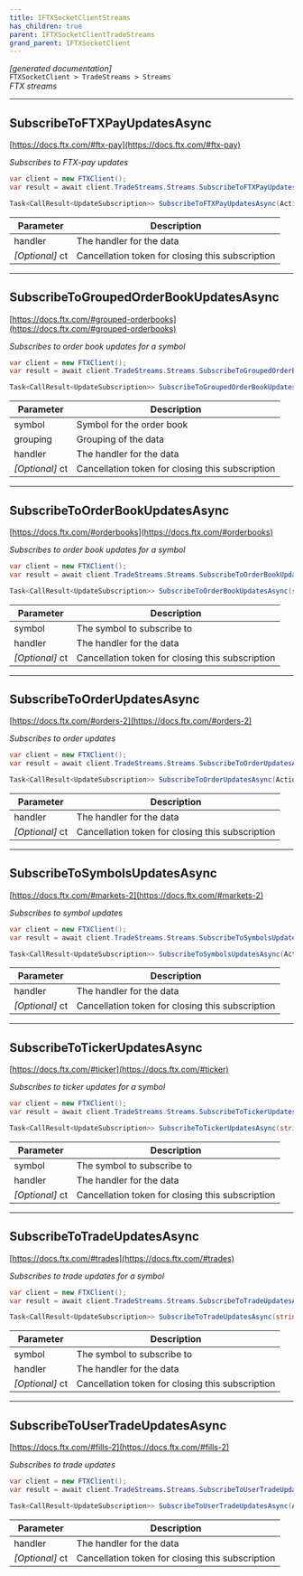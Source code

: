 ```yaml
---
title: IFTXSocketClientStreams
has_children: true
parent: IFTXSocketClientTradeStreams
grand_parent: IFTXSocketClient
---
```

*[generated documentation]*  
`FTXSocketClient > TradeStreams > Streams`  
*FTX streams*
  

***

## SubscribeToFTXPayUpdatesAsync  

[https://docs.ftx.com/#ftx-pay](https://docs.ftx.com/#ftx-pay)  
<p>

*Subscribes to FTX-pay updates*  

```csharp  
var client = new FTXClient();  
var result = await client.TradeStreams.Streams.SubscribeToFTXPayUpdatesAsync(/* parameters */);  
```  

```csharp  
Task<CallResult<UpdateSubscription>> SubscribeToFTXPayUpdatesAsync(Action<DataEvent<FTXUserTrade>> handler, CancellationToken ct = default);  
```  

|Parameter|Description|
|---|---|
|handler|The handler for the data|
|_[Optional]_ ct|Cancellation token for closing this subscription|

</p>

***

## SubscribeToGroupedOrderBookUpdatesAsync  

[https://docs.ftx.com/#grouped-orderbooks](https://docs.ftx.com/#grouped-orderbooks)  
<p>

*Subscribes to order book updates for a symbol*  

```csharp  
var client = new FTXClient();  
var result = await client.TradeStreams.Streams.SubscribeToGroupedOrderBookUpdatesAsync(/* parameters */);  
```  

```csharp  
Task<CallResult<UpdateSubscription>> SubscribeToGroupedOrderBookUpdatesAsync(string symbol, int grouping, Action<DataEvent<FTXStreamOrderBook>> handler, CancellationToken ct = default);  
```  

|Parameter|Description|
|---|---|
|symbol|Symbol for the order book|
|grouping|Grouping of the data|
|handler|The handler for the data|
|_[Optional]_ ct|Cancellation token for closing this subscription|

</p>

***

## SubscribeToOrderBookUpdatesAsync  

[https://docs.ftx.com/#orderbooks](https://docs.ftx.com/#orderbooks)  
<p>

*Subscribes to order book updates for a symbol*  

```csharp  
var client = new FTXClient();  
var result = await client.TradeStreams.Streams.SubscribeToOrderBookUpdatesAsync(/* parameters */);  
```  

```csharp  
Task<CallResult<UpdateSubscription>> SubscribeToOrderBookUpdatesAsync(string symbol, Action<DataEvent<FTXStreamOrderBook>> handler, CancellationToken ct = default);  
```  

|Parameter|Description|
|---|---|
|symbol|The symbol to subscribe to|
|handler|The handler for the data|
|_[Optional]_ ct|Cancellation token for closing this subscription|

</p>

***

## SubscribeToOrderUpdatesAsync  

[https://docs.ftx.com/#orders-2](https://docs.ftx.com/#orders-2)  
<p>

*Subscribes to order updates*  

```csharp  
var client = new FTXClient();  
var result = await client.TradeStreams.Streams.SubscribeToOrderUpdatesAsync(/* parameters */);  
```  

```csharp  
Task<CallResult<UpdateSubscription>> SubscribeToOrderUpdatesAsync(Action<DataEvent<FTXOrder>> handler, CancellationToken ct = default);  
```  

|Parameter|Description|
|---|---|
|handler|The handler for the data|
|_[Optional]_ ct|Cancellation token for closing this subscription|

</p>

***

## SubscribeToSymbolsUpdatesAsync  

[https://docs.ftx.com/#markets-2](https://docs.ftx.com/#markets-2)  
<p>

*Subscribes to symbol updates*  

```csharp  
var client = new FTXClient();  
var result = await client.TradeStreams.Streams.SubscribeToSymbolsUpdatesAsync(/* parameters */);  
```  

```csharp  
Task<CallResult<UpdateSubscription>> SubscribeToSymbolsUpdatesAsync(Action<DataEvent<Dictionary<string,FTXStreamSymbol>>> handler, CancellationToken ct = default);  
```  

|Parameter|Description|
|---|---|
|handler|The handler for the data|
|_[Optional]_ ct|Cancellation token for closing this subscription|

</p>

***

## SubscribeToTickerUpdatesAsync  

[https://docs.ftx.com/#ticker](https://docs.ftx.com/#ticker)  
<p>

*Subscribes to ticker updates for a symbol*  

```csharp  
var client = new FTXClient();  
var result = await client.TradeStreams.Streams.SubscribeToTickerUpdatesAsync(/* parameters */);  
```  

```csharp  
Task<CallResult<UpdateSubscription>> SubscribeToTickerUpdatesAsync(string symbol, Action<DataEvent<FTXStreamTicker>> handler, CancellationToken ct = default);  
```  

|Parameter|Description|
|---|---|
|symbol|The symbol to subscribe to|
|handler|The handler for the data|
|_[Optional]_ ct|Cancellation token for closing this subscription|

</p>

***

## SubscribeToTradeUpdatesAsync  

[https://docs.ftx.com/#trades](https://docs.ftx.com/#trades)  
<p>

*Subscribes to trade updates for a symbol*  

```csharp  
var client = new FTXClient();  
var result = await client.TradeStreams.Streams.SubscribeToTradeUpdatesAsync(/* parameters */);  
```  

```csharp  
Task<CallResult<UpdateSubscription>> SubscribeToTradeUpdatesAsync(string symbol, Action<DataEvent<IEnumerable<FTXTrade>>> handler, CancellationToken ct = default);  
```  

|Parameter|Description|
|---|---|
|symbol|The symbol to subscribe to|
|handler|The handler for the data|
|_[Optional]_ ct|Cancellation token for closing this subscription|

</p>

***

## SubscribeToUserTradeUpdatesAsync  

[https://docs.ftx.com/#fills-2](https://docs.ftx.com/#fills-2)  
<p>

*Subscribes to trade updates*  

```csharp  
var client = new FTXClient();  
var result = await client.TradeStreams.Streams.SubscribeToUserTradeUpdatesAsync(/* parameters */);  
```  

```csharp  
Task<CallResult<UpdateSubscription>> SubscribeToUserTradeUpdatesAsync(Action<DataEvent<FTXUserTrade>> handler, CancellationToken ct = default);  
```  

|Parameter|Description|
|---|---|
|handler|The handler for the data|
|_[Optional]_ ct|Cancellation token for closing this subscription|

</p>
